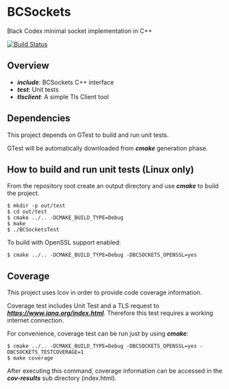 # BCSockets
Black Codex minimal socket implementation in C++

[![Build Status](https://travis-ci.com/tbc-beren/BCSockets.svg?branch=master)](https://travis-ci.com/tbc-beren/BCSockets)

## Overview
- ***include***: BCSockets C++ interface
- ***test***: Unit tests
- ***tlsclient***: A simple Tls Client tool

## Dependencies
This project depends on GTest to build and run unit tests.

GTest will be automatically downloaded from ***cmake*** generation phase.

## How to build and run unit tests (Linux only)
From the repository root create an output directory and use ***cmake*** to build the project.

```
$ mkdir -p out/test
$ cd out/test
$ cmake ../.. -DCMAKE_BUILD_TYPE=Debug
$ make
$ ./BCSocketsTest
```

To build with OpenSSL support enabled:

```
$ cmake ../.. -DCMAKE_BUILD_TYPE=Debug -DBCSOCKETS_OPENSSL=yes
```

## Coverage
This project uses lcov in order to provide code coverage information.

Coverage test includes Unit Test and a TLS request to ***https://www.iana.org/index.html***. Therefore this test requires a working internet connection.

For convenience, coverage test can be run just by using ***cmake***:

```
$ cmake ../.. -DCMAKE_BUILD_TYPE=Debug -DBCSOCKETS_OPENSSL=yes -DBCSOCKETS_TESTCOVERAGE=1
$ make coverage
```

After executing this command, coverage information can be accessed in the ***cov-results*** sub directory (index.html).
